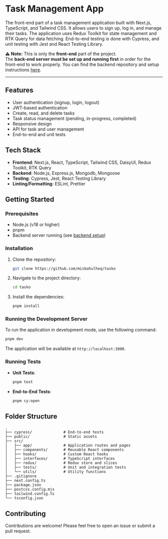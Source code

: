# Task Management App

The front-end part of a task management application built with Next.js, TypeScript, and Tailwind CSS. It allows users to sign up, log in, and manage their tasks. The application uses Redux Toolkit for state management and RTK Query for data fetching. End-to-end testing is done with Cypress, and unit testing with Jest and React Testing Library.

⚠️ **Note:** This is only the **front-end** part of the project.  
The **back-end server must be set up and running first** in order for the front-end to work properly. You can find the backend repository and setup instructions [here](https://github.com/misbahulhoq/api-tasko).

---

## Features

- User authentication (signup, login, logout)
- JWT-based authentication
- Create, read, and delete tasks
- Task status management (pending, in-progress, completed)
- Responsive design
- API for task and user management
- End-to-end and unit tests

## Tech Stack

- **Frontend**: Next.js, React, TypeScript, Tailwind CSS, DaisyUI, Redux Toolkit, RTK Query
- **Backend**: Node.js, Express.js, Mongodb, Mongoose
- **Testing**: Cypress, Jest, React Testing Library
- **Linting/Formatting**: ESLint, Prettier

## Getting Started

### Prerequisites

- Node.js (v18 or higher)
- pnpm
- Backend server running (see [backend setup](https://github.com/misbahulhoq/api-tasko))

### Installation

1.  Clone the repository:
    ```bash
    git clone https://github.com/misbahulhoq/tasko
    ```
2.  Navigate to the project directory:
    ```bash
    cd tasko
    ```
3.  Install the dependencies:
    ```bash
    pnpm install
    ```

### Running the Development Server

To run the application in development mode, use the following command:

```bash
pnpm dev
```

The application will be available at `http://localhost:3000`.

### Running Tests

- **Unit Tests**:
  ```bash
  pnpm test
  ```
- **End-to-End Tests**:
  ```bash
  pnpm cy:open
  ```

## Folder Structure

```
.
├── cypress/              # End-to-end tests
├── public/               # Static assets
├── src/
│   ├── app/              # Application routes and pages
│   ├── components/       # Reusable React components
│   ├── hooks/            # Custom React hooks
│   ├── interfaces/       # TypeScript interfaces
│   ├── redux/            # Redux store and slices
│   ├── tests/            # Unit and integration tests
│   └── utils/            # Utility functions
├── .gitignore
├── next.config.ts
├── package.json
├── postcss.config.mjs
├── tailwind.config.ts
└── tsconfig.json
```

## Contributing

Contributions are welcome! Please feel free to open an issue or submit a pull request.

